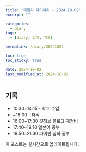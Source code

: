 ```yaml
---
title: "데일리 다이어리 - 2024-10-02"
excerpt: ""

categories:
  - diary
tags:
  - [diary, 일기, 기록]

permalink: /diary/20241002

toc: true
toc_sticky: true

date: 2024-10-02
last_modified_at: 2024-10-02
---
```


## 기록

- 10:30~14:15 - 학교 수업
- ~16:00 - 휴식
- 16:00~17:30 깃허브 블로그 재정비
- 17:40~19:10 일본어 공부
- 19:50~21:30 파이썬 심화 공부

이 포스트는 실시간으로 업데이트됩니다.